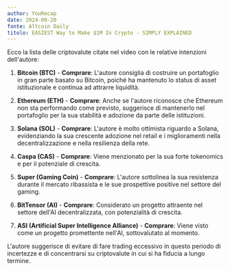 ```yaml
---
author: YouRecap
date: 2024-09-20
fonte: Altcoin Daily
titolo: EASIEST Way to Make $1M In Crypto - SIMPLY EXPLAINED
---
```


Ecco la lista delle criptovalute citate nel video con le relative intenzioni dell'autore:

1. **Bitcoin (BTC)** - **Comprare**: L'autore consiglia di costruire un portafoglio in gran parte basato su Bitcoin, poiché ha mantenuto lo status di asset istituzionale e continua ad attrarre liquidità.

2. **Ethereum (ETH)** - **Comprare**: Anche se l'autore riconosce che Ethereum non sta performando come previsto, suggerisce di mantenerlo nel portafoglio per la sua stabilità e adozione da parte delle istituzioni.

3. **Solana (SOL)** - **Comprare**: L'autore è molto ottimista riguardo a Solana, evidenziando la sua crescente adozione nel retail e i miglioramenti nella decentralizzazione e nella resilienza della rete.

4. **Caspa (CAS)** - **Comprare**: Viene menzionato per la sua forte tokenomics e per il potenziale di crescita.

5. **Super (Gaming Coin)** - **Comprare**: L'autore sottolinea la sua resistenza durante il mercato ribassista e le sue prospettive positive nel settore del gaming.

6. **BitTensor (AI)** - **Comprare**: Considerato un progetto attraente nel settore dell'AI decentralizzata, con potenzialità di crescita.

7. **ASI (Artificial Super Intelligence Alliance)** - **Comprare**: Viene visto come un progetto promettente nell'AI, sottovalutato al momento.

L'autore suggerisce di evitare di fare trading eccessivo in questo periodo di incertezze e di concentrarsi su criptovalute in cui si ha fiducia a lungo termine.
